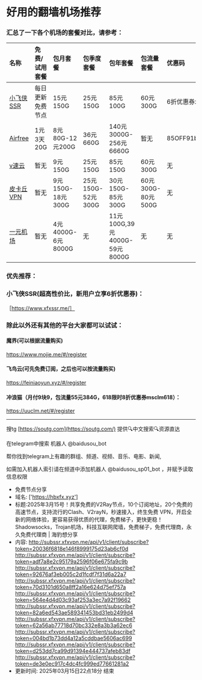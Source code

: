 # 好用的翻墙机场推荐
### 汇总了一下各个机场的套餐对比，请参考：
| 名称 | 免费/试用套餐 | 包月套餐 | 包季度套餐 | 包年套餐 | 包流量套餐 | 优惠码 |
| :----- | :----- | :----- | :----- | :----- | :----- | :-----|
| [小飞侠SSR](https://www.xfxssr.me/) | 每日更新免费节点 | 15元150G | 25元150G | 85元100G | 60元300G | 6折优惠券xfxssr1 |
| [Airfree](https://airfree.space/auth/register) | 1元3天20G | 8元80G-12元200G | 36元660G | 140元3000G-256元6660G | 暂无 | 85OFF91b22a25 |
| [v速云](https://www.xfxssr.me/) | 暂无 | 9元150G | 25元150G | 85元150G | 60元300G | 无 |
| [皮卡丘VPN](https://pkqjiasu.com/)                  | 暂无             | 9元150G-18元300G | 25元150G-52元300G | 30元150G-85元300G | 60元300G-80元500G | 无 |
| [一元机场](https://xn--4gq62f52gdss.com/#/register) | 暂无 | 4元4000G-6元8000G | 无 | 11元100G,39元4000G-59元8000G | 无 | 无 |


### 优先推荐：
### 小飞侠SSR(超高性价比，新用户立享6折优惠券)：
［https://www.xfxssr.me/］



### 除此以外还有其他的平台大家都可以试试：

#### 魔界(可以根据流量购买)
https://www.mojie.me/#/register
#### 飞鸟云(可先免费订阅，之后也可以按流量购买)
https://feiniaoyun.xyz/#/register
#### 冲浪猫（月付9块9，包流量55元384G，618限时8折优惠券msclm618）：
https://uuclm.net/#/register

---------------------------------------------------------------------------------------------------------------------------------

搜tg [https://soutg.com](https://soutg.com/) 提供🔍中文搜索🔍资源直达

在telegram中搜索 机器人 @baidusou_bot

帮你找到telegram上有趣的群组、频道、视频、音乐、电影、新闻,

如需加入机器人索引请在频道中添加机器人 @baidusou_sp01_bot ，并赋予读取信息权限

- 免费节点分享 
- 域名: ['https://hbxfx.xyz'] 
- 标题:2025年3月15号！共享免费的V2Ray节点，10个订阅地址，20个免费的高速节点，支持流行的Clash、V2rayN，秒速接入，终生免费 VPN，开启全新的网络体验，更容易获得优质的代理，免费梯子，更快更稳！Shadowsocks，Trojan机场，科技互联网爬墙，免费梯子，免费代理商，永久免费代理商  |  海豹想分享 
- 内容: 
http://subssr.xfxvpn.me/api/v1/client/subscribe?token=20036f6818e146f8999175d23ab6cf0d
http://subssr.xfxvpn.me/api/v1/client/subscribe?token=adf7a8e2c95179a2596f06e675fa9c9b
http://subssr.xfxvpn.me/api/v1/client/subscribe?token=92676af3eb005c2d1fcdf7f31d6a22a7
http://subssr.xfxvpn.me/api/v1/client/subscribe?token=70d3101d650a8ff2a16e624d75ef757a
http://subssr.xfxvpn.me/api/v1/client/subscribe?token=564e4d4d03c93af253a3ec7a92f19662
http://subssr.xfxvpn.me/api/v1/client/subscribe?token=82a6ed543ae589341453bd31eb2499d4
http://subssr.xfxvpn.me/api/v1/client/subscribe?token=62a56ab77718d70bc332e8a3b3a62ec6
http://subssr.xfxvpn.me/api/v1/client/subscribe?token=004bd1b73dd4a12a5cddbae5606ac699
http://subssr.xfxvpn.me/api/v1/client/subscribe?token=d253dd7ca99d91394e444737afeb83df
http://subssr.xfxvpn.me/api/v1/client/subscribe?token=de3e0ec917c4dc4fc999ed77661281a2 
- 更新时间: 2025年03月15日22点18分 
结束
